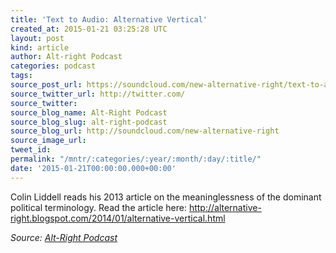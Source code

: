 ```yaml
---
title: 'Text to Audio: Alternative Vertical'
created_at: 2015-01-21 03:25:28 UTC
layout: post
kind: article
author: Alt-right Podcast
categories: podcast
tags: 
source_post_url: https://soundcloud.com/new-alternative-right/text-to-audio-alternative-vertical
source_twitter_url: http://twitter.com/
source_twitter: 
source_blog_name: Alt-Right Podcast
source_blog_slug: alt-right-podcast
source_blog_url: http://soundcloud.com/new-alternative-right
source_image_url: 
tweet_id: 
permalink: "/mntr/:categories/:year/:month/:day/:title/"
date: '2015-01-21T00:00:00.000+00:00'
---
```

Colin Liddell reads his 2013 article on the meaninglessness of the dominant political terminology. Read the article here: http://alternative-right.blogspot.com/2014/01/alternative-vertical.html<div class="">
    <i>Source: <a href="http://soundcloud.com/new-alternative-right">Alt-Right Podcast</a></i>
</div>
